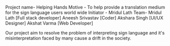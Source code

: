 Project name- Helping Hands
Motive - To help provide a translation medium for the sign language users world wide 
Initiator - Mridul Lath
Team- Mridul Lath [Full stack developer]
      Aneesh Srivastav [Coder]
      Akshara Singh [UI/UX Designer]
      Akshat Varma [Web Developer]

Our project aim to resolve the problem of interpreting sign language and it's misinterpretation faced by many cause a drift in the society.
